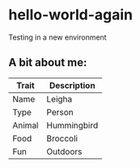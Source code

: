 # hello-world-again
Testing in a new environment

## A bit about me:

| Trait | Description |
| ----------- | ----------- |
| Name | Leigha |
| Type | Person |
| Animal | Hummingbird |
| Food | Broccoli |
| Fun | Outdoors |
